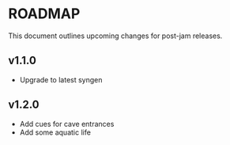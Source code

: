 # ROADMAP
This document outlines upcoming changes for post-jam releases.

## v1.1.0
- Upgrade to latest syngen

## v1.2.0
- Add cues for cave entrances
- Add some aquatic life
